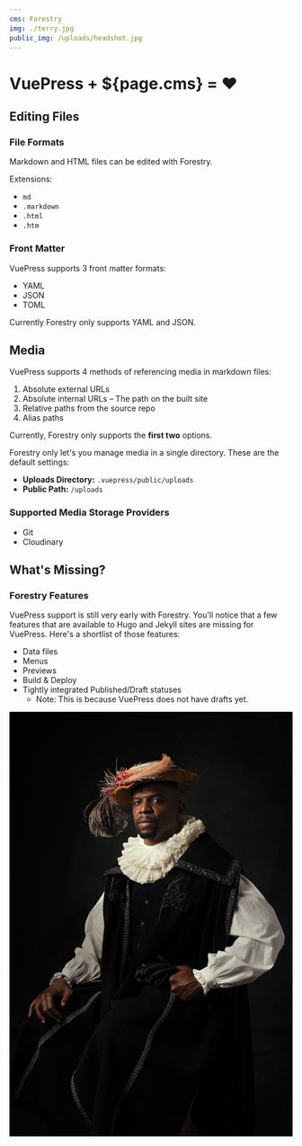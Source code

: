 ```yaml
---
cms: Forestry
img: ./terry.jpg
public_img: /uploads/headshot.jpg
---
```


# VuePress + ${page.cms} = ❤️

## Editing Files

### File Formats

Markdown and HTML files can be edited with Forestry.

Extensions:

- `md`
- `.markdown`
- `.html`
- `.htm`

### Front Matter

VuePress supports 3 front matter formats:

- YAML
- JSON
- TOML

Currently Forestry only supports YAML and JSON.

## Media

VuePress supports 4 methods of referencing media in markdown files:

1.  Absolute external URLs
2.  Absolute internal URLs – The path on the built site
3.  Relative paths from the source repo
4.  Alias paths

Currently, Forestry only supports the **first two** options.

Forestry only let's you manage media in a single directory. These are the default settings:

- **Uploads Directory:** `.vuepress/public/uploads`
- **Public Path:** `/uploads`

### Supported Media Storage Providers

- Git
- Cloudinary

## What's Missing?

### Forestry Features

VuePress support is still very early with Forestry. You'll notice that a few features that are available to Hugo and Jekyll sites are missing for VuePress. Here's a shortlist of those features:

- Data files
- Menus
- Previews
- Build & Deploy
- Tightly integrated Published/Draft statuses
  - Note: This is because VuePress does not have drafts yet. <img :src="$page.frontmatter.img" /> <img :src="$page.frontmatter.public_img" />

![](./terry.jpg)
